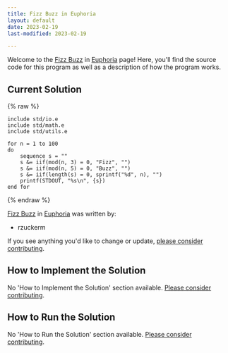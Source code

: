 ```yaml
---
title: Fizz Buzz in Euphoria
layout: default
date: 2023-02-19
last-modified: 2023-02-19

---
```


Welcome to the [Fizz Buzz](https://sampleprograms.io/projects/fizz-buzz) in [Euphoria](https://sampleprograms.io/languages/euphoria) page! Here, you'll find the source code for this program as well as a description of how the program works.

## Current Solution

{% raw %}

```euphoria
include std/io.e
include std/math.e
include std/utils.e

for n = 1 to 100
do
    sequence s = ""
    s &= iif(mod(n, 3) = 0, "Fizz", "")
    s &= iif(mod(n, 5) = 0, "Buzz", "")
    s &= iif(length(s) = 0, sprintf("%d", n), "")
    printf(STDOUT, "%s\n", {s})
end for
```

{% endraw %}

[Fizz Buzz](https://sampleprograms.io/projects/fizz-buzz) in [Euphoria](https://sampleprograms.io/languages/euphoria) was written by:

- rzuckerm

If you see anything you'd like to change or update, [please consider contributing](https://github.com/TheRenegadeCoder/sample-programs).

## How to Implement the Solution

No 'How to Implement the Solution' section available. [Please consider contributing](https://github.com/TheRenegadeCoder/sample-programs-website).

## How to Run the Solution

No 'How to Run the Solution' section available. [Please consider contributing](https://github.com/TheRenegadeCoder/sample-programs-website).